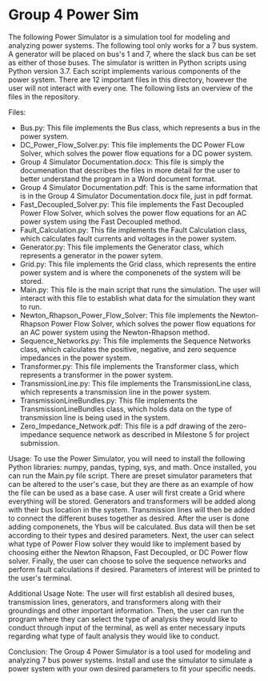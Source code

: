 # Group 4 Power Sim
The following Power Simulator is a simulation tool for modeling and analyzing power systems. The following tool only works for a 7 bus system. A generator will be placed on bus's 1 and 7, where the slack bus can be set as either of those buses. The simulator is written in Python scripts using Python version 3.7. Each script implements various components of the power system. There are 12 important files in this directory, however the user will not interact with every one. The following lists an overview of the files in the repository.

Files:
* Bus.py: This file implements the Bus class, which represents a bus in the power system.
* DC_Power_Flow_Solver.py: This file implements the DC Power FLow Solver, which solves the power flow equations for a DC power system.
* Group 4 Simulator Documentation.docx: This file is simply the documenation that describes the files in more detail for the user to better understand the program in a Word document format.
* Group 4 Simulator Documentation.pdf: This is the same information that is in the Group 4 Simulator Documentation.docx file, just in pdf format.
* Fast_Decoupled_Solver.py: This file implements the Fast Decoupled Power Flow Solver, which solves the power flow equations for an AC power system using the Fast Decoupled method.
* Fault_Calculation.py: This file implements the Fault Calculation class, which calculates fault currents and voltages in the power system.
* Generator.py: This file implements the Generator class, which represents a generator in the power sytem.
* Grid.py: This file implements the Grid class, which represents the entire power system and is where the componenets of the system will be stored.
* Main.py: This file is the main script that runs the simulation. The user will interact with this file to establish what data for the simulation they want to run.
* Newton_Rhapson_Power_Flow_Solver: This file implements the Newton-Rhapson Power Flow Solver, which solves the power flow equations for an AC power system using the Newton-Rhapson method.
* Sequence_Networks.py: This file implements the Sequence Networks class, which calculates the positive, negative, and zero sequence impedances in the power system.
* Transformer.py: This file implements the Transformer class, which represents a transformer in the power system.
* TransmissionLine.py: This file implements the TransmissionLine class, which represents a transmission line in the power system.
* TransmissionLineBundles.py: This file implements the TransmissionLineBundles class, which holds data on the type of transmission line is being used in the system.
* Zero_Impedance_Network.pdf: This file is a pdf drawing of the zero-impedance sequence network as described in Milestone 5 for project submission.

Usage:
To use the Power Simulator, you will need to install the following Python libraries: numpy, pandas, typing, sys, and math.
Once installed, you can run the Main.py file script. There are preset simulator parameters that can be altered to the user's case, but they are there as an example of how the file can be used as a base case. A user will first create a Grid where everything will be stored. Generators and transformers will be added along with their bus location in the system. Transmission lines will then be added to connect the different buses together as desired. After the user is done adding componenets, the Ybus will be calculated. Bus data will then be set according to their types and desired parameters. Next, the user can select what type of Power Flow solver they would like to implement based by choosing either the Newton Rhapson, Fast Decoupled, or DC Power flow solver. Finally, the user can choose to solve the sequence networks and perform fault calculations if desired. Parameters of interest will be printed to the user's terminal.

Additional Usage Note: The user will first establish all desired buses, transmission lines, generators, and transformers along with their groundings and other important information. Then, the user can run the program where they can select the type of analysis they would like to conduct through input of the terminal, as well as enter necessary inputs regarding what type of fault analysis they would like to conduct.

Conclusion:
The Group 4 Power Simulator is a tool used for modeling and analyzing 7 bus power systems. Install and use the simulator to simulate a power system with your own desired parameters to fit your specific needs.

